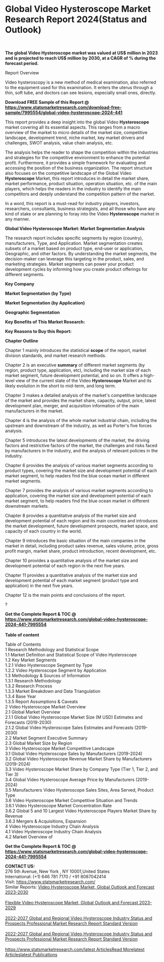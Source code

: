 <h1>Global Video Hysteroscope Market Research Report 2024(Status and Outlook)</h1><br/><p><strong>The global Video <strong>Hysteroscope</strong> market was valued at US$ million in 2023 and is projected to reach US$ million by 2030, at a <strong>CAGR</strong> of % during the forecast period.</strong></p><p>Report Overview</p><p>Video hysteroscopy is a new method of medical examination, also referred to the equipment used for this examination. It enters the uterus through a thin, soft tube, and doctors can see lesions, especially small ones, directly.</p><p><strong>Download FREE Sample of this Report @ <a href="https://www.statsmarketresearch.com/download-free-sample/7995554/global-video-hysteroscope-2024-441">https://www.statsmarketresearch.com/download-free-sample/7995554/global-video-hysteroscope-2024-441</a></strong></p><p>This report provides a deep insight into the global Video <strong>Hysteroscope</strong> market covering all its essential aspects. This ranges from a macro overview of the market to micro details of the market size, competitive landscape, development trend, niche market, key market drivers and challenges, SWOT analysis, value chain analysis, etc.</p><p>The analysis helps the reader to shape the competition within the industries and strategies for the competitive environment to enhance the potential profit. Furthermore, it provides a simple framework for evaluating and accessing the position of the business organization. The report structure also focuses on the competitive landscape of the Global Video <strong>Hysteroscope</strong> Market, this report introduces in detail the market share, market performance, product situation, operation situation, etc. of the main players, which helps the readers in the industry to identify the main competitors and deeply understand the competition pattern of the market.</p><p>In a word, this report is a must-read for industry players, investors, researchers, consultants, business strategists, and all those who have any kind of stake or are planning to foray into the Video <strong>Hysteroscope</strong> market in any manner.</p><p><strong>Global Video <strong>Hysteroscope</strong> Market: Market Segmentation Analysis</strong></p><p>The research report includes specific segments by region (country), manufacturers, Type, and Application. Market segmentation creates subsets of a market based on product type, end-user or application, Geographic, and other factors. By understanding the market segments, the decision-maker can leverage this targeting in the product, sales, and marketing strategies. Market segments can power your product development cycles by informing how you create product offerings for different segments.</p><p><strong>Key Company</strong></p><p><strong>Market Segmentation (by Type)</strong></p><p><strong>Market Segmentation (<strong>by Application</strong>)</strong></p><p><strong>Geographic Segmentation</strong></p><p><strong>Key Benefits of This Market Research:</strong></p><p><strong>Key <strong>Reasons to Buy</strong> this Report:</strong></p><p><strong>Chapter Outline</strong></p><p>Chapter 1 mainly introduces the statistical <strong>scope</strong> of the report, market division standards, and market research methods.</p><p>Chapter 2 is an executive <strong>summary</strong> of different market segments (by region, product type, application, etc), including the market size of each market segment, future development potential, and so on. It offers a high-level view of the current state of the Video <strong>Hysteroscope</strong> Market and its likely evolution in the short to mid-term, and long term.</p><p>Chapter 3 makes a detailed analysis of the market's competitive landscape of the market and provides the market share, capacity, output, price, latest development plan, merger, and acquisition information of the main manufacturers in the market.</p><p>Chapter 4 is the analysis of the whole market industrial chain, including the upstream and downstream of the industry, as well as Porter's five forces analysis.</p><p>Chapter 5 introduces the latest developments of the market, the driving factors and restrictive factors of the market, the challenges and risks faced by manufacturers in the industry, and the analysis of relevant policies in the industry.</p><p>Chapter 6 provides the analysis of various market segments according to product types, covering the market size and development potential of each market segment, to help readers find the blue ocean market in different market segments.</p><p>Chapter 7 provides the analysis of various market segments according to application, covering the market size and development potential of each market segment, to help readers find the blue ocean market in different downstream markets.</p><p>Chapter 8 provides a quantitative analysis of the market size and development potential of each region and its main countries and introduces the market development, future development prospects, market space, and capacity of each country in the world.</p><p>Chapter 9 introduces the basic situation of the main companies in the market in detail, including product sales revenue, sales volume, price, gross profit margin, market share, product introduction, recent development, etc.</p><p>Chapter 10 provides a quantitative analysis of the market size and development potential of each region in the next five years.</p><p>Chapter 11 provides a quantitative analysis of the market size and development potential of each market segment (product type and application) in the next five years.</p><p>Chapter 12 is the main points and conclusions of the report.</p><p>? </p><div><b>Get the Complete Report & TOC @ <a href="https://www.statsmarketresearch.com/global-video-hysteroscope-2024-441-7995554">https://www.statsmarketresearch.com/global-video-hysteroscope-2024-441-7995554</a></b></div><br><b>Table of content</b><p>Table of Contents<br />1 Research Methodology and Statistical Scope<br />1.1 Market Definition and Statistical Scope of Video Hysteroscope<br />1.2 Key Market Segments<br />1.2.1 Video Hysteroscope Segment by Type<br />1.2.2 Video Hysteroscope Segment by Application<br />1.3 Methodology & Sources of Information<br />1.3.1 Research Methodology<br />1.3.2 Research Process<br />1.3.3 Market Breakdown and Data Triangulation<br />1.3.4 Base Year<br />1.3.5 Report Assumptions & Caveats<br />2 Video Hysteroscope Market Overview<br />2.1 Global Market Overview<br />2.1.1 Global Video Hysteroscope Market Size (M USD) Estimates and Forecasts (2019-2030)<br />2.1.2 Global Video Hysteroscope Sales Estimates and Forecasts (2019-2030)<br />2.2 Market Segment Executive Summary<br />2.3 Global Market Size by Region<br />3 Video Hysteroscope Market Competitive Landscape<br />3.1 Global Video Hysteroscope Sales by Manufacturers (2019-2024)<br />3.2 Global Video Hysteroscope Revenue Market Share by Manufacturers (2019-2024)<br />3.3 Video Hysteroscope Market Share by Company Type (Tier 1, Tier 2, and Tier 3)<br />3.4 Global Video Hysteroscope Average Price by Manufacturers (2019-2024)<br />3.5 Manufacturers Video Hysteroscope Sales Sites, Area Served, Product Type<br />3.6 Video Hysteroscope Market Competitive Situation and Trends<br />3.6.1 Video Hysteroscope Market Concentration Rate<br />3.6.2 Global 5 and 10 Largest Video Hysteroscope Players Market Share by Revenue<br />3.6.3 Mergers & Acquisitions, Expansion<br />4 Video Hysteroscope Industry Chain Analysis<br />4.1 Video Hysteroscope Industry Chain Analysis<br />4.2 Market Overview of<br><div><b>Get the Complete Report & TOC @ <a href="https://www.statsmarketresearch.com/global-video-hysteroscope-2024-441-7995554">https://www.statsmarketresearch.com/global-video-hysteroscope-2024-441-7995554</a></b></div></p> <b>CONTACT US:</b><br>276 5th Avenue, New York , NY 10001,United States<br>International: (+1) 646 781 7170 / +91 8087042414<br>Visit: <a href="https://www.statsmarketresearch.com/">https://www.statsmarketresearch.com/</a><br>Similar Reports: <a href="https://www.statsmarketresearch.com/global-video-hysteroscope-2024-441-7995554">Video Hysteroscope Market, Global Outlook and Forecast 2023-2030</a><br/><br/><a href="https://www.statsmarketresearch.com/global-video-hysteroscope-2024-441-7995554">Flexible Video Hysteroscope Market, Global Outlook and Forecast 2023-2029</a><br/><br/><a href="https://www.statsmarketresearch.com/global-video-hysteroscope-2024-441-7995554">2022-2027 Global and Regional Video Hysteroscope Industry Status and Prospects Professional Market Research Report Standard Version</a><br/><br/><a href="https://www.statsmarketresearch.com/global-video-hysteroscope-2024-441-7995554">2022-2027 Global and Regional Video Hysteroscope Industry Status and Prospects Professional Market Research Report Standard Version</a><br/><br/><a href="https://gyeongbokgung.com">https://www.statsmarketresearch.com/</a><a href="https://hallyeomaritime.com">latest Articles</a><a href="https://jingwansa.com">Read More</a><a href=https://nguoiviet.jp/">latest Articles</a><a href="https://www.intelmarketresearch.com/">latest Publications</a>